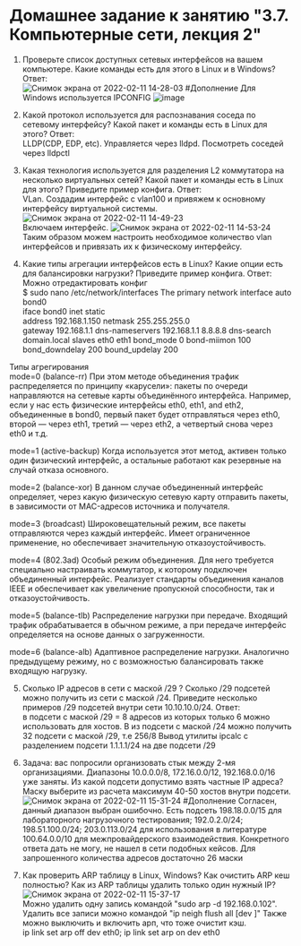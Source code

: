 # Домашнее задание к занятию "3.7. Компьютерные сети, лекция 2"

1. Проверьте список доступных сетевых интерфейсов на вашем компьютере. Какие команды есть для этого в Linux и в Windows?  
Ответ:  
![Снимок экрана от 2022-02-11 14-28-03](https://user-images.githubusercontent.com/26147777/153583936-bf4c107a-a75c-45c8-bf34-f08f34c36305.png)
#Дополнение
Для Windows используется IPCONFIG
![image](https://user-images.githubusercontent.com/26147777/154001721-de33ecc3-5640-4b16-8192-e6b0e34cfa50.png)

2. Какой протокол используется для распознавания соседа по сетевому интерфейсу? Какой пакет и команды есть в Linux для этого?
Ответ:  
LLDP(CDP, EDP, etc). Управляется через lldpd. Посмотреть соседей через lldpctl

3. Какая технология используется для разделения L2 коммутатора на несколько виртуальных сетей? Какой пакет и команды есть в Linux для этого? Приведите пример конфига.
Ответ:  
VLan. Создадим интерфейс с vlan100 и привяжем к основному интерфейсу виртуальной системы. 
![Снимок экрана от 2022-02-11 14-49-23](https://user-images.githubusercontent.com/26147777/153586526-b5608153-b449-4898-8cd2-441fc0cb06ed.png)  
Включаем интерфейс.
![Снимок экрана от 2022-02-11 14-53-24](https://user-images.githubusercontent.com/26147777/153587011-1242920b-bca1-45b3-a099-d8623c3e0e16.png)  
Таким образом можем настроить необходимое количество vlan интерфейсов и привязать их к физическому интерфейсу.

4. Какие типы агрегации интерфейсов есть в Linux? Какие опции есть для балансировки нагрузки? Приведите пример конфига.
Ответ:  
Можно отредактировать конфиг  
$ sudo nano /etc/network/interfaces
The primary network interface
auto bond0  
iface bond0 inet static  
    address 192.168.1.150
    netmask 255.255.255.0    
    gateway 192.168.1.1
    dns-nameservers 192.168.1.1 8.8.8.8
    dns-search domain.local
        slaves eth0 eth1
        bond_mode 0
        bond-miimon 100
        bond_downdelay 200
        bound_updelay 200
        
 Типы агрегирования  
 mode=0 (balance-rr)
При этом методе объединения трафик распределяется по принципу «карусели»: пакеты по очереди направляются на сетевые карты объединённого интерфейса. Например, если у нас есть физические интерфейсы eth0, eth1, and eth2, объединенные в bond0, первый пакет будет отправляться через eth0, второй — через eth1, третий — через eth2, а четвертый снова через eth0 и т.д.

mode=1 (active-backup)
Когда используется этот метод, активен только один физический интерфейс, а остальные работают как резервные на случай отказа основного.

mode=2 (balance-xor)
В данном случае объединенный интерфейс определяет, через какую физическую сетевую карту отправить пакеты, в зависимости от MAC-адресов источника и получателя.

mode=3 (broadcast) Широковещательный режим, все пакеты отправляются через каждый интерфейс. Имеет ограниченное применение, но обеспечивает значительную отказоустойчивость.

mode=4 (802.3ad)
Особый режим объединения. Для него требуется специально настраивать коммутатор, к которому подключен объединенный интерфейс. Реализует стандарты объединения каналов IEEE и обеспечивает как увеличение пропускной способности, так и отказоустойчивость.

mode=5 (balance-tlb)
Распределение нагрузки при передаче. Входящий трафик обрабатывается в обычном режиме, а при передаче интерфейс определяется на основе данных о загруженности.

mode=6 (balance-alb)
Адаптивное распределение нагрузки. Аналогично предыдущему режиму, но с возможностью балансировать также входящую нагрузку.  

5. Сколько IP адресов в сети с маской /29 ? Сколько /29 подсетей можно получить из сети с маской /24. Приведите несколько примеров /29 подсетей внутри сети 10.10.10.0/24.
Ответ:  
в подсети с маской /29 = 8 адресов из которых только 6 можно использовать для хостов. 
В из подсети с маской /24 можно получить 32 подсети с маской /29, т.е 256/8
Вывод утилиты ipcalc c разделением подсети 1.1.1.1/24 на две подсети /29

6. Задача: вас попросили организовать стык между 2-мя организациями. Диапазоны 10.0.0.0/8, 172.16.0.0/12, 192.168.0.0/16 уже заняты. Из какой подсети допустимо взять частные IP адреса? Маску выберите из расчета максимум 40-50 хостов внутри подсети.  
![Снимок экрана от 2022-02-11 15-31-24](https://user-images.githubusercontent.com/26147777/153592043-1e034196-53a9-4011-bdf3-0c14f3e3f9c5.png)
#Дополнение
Согласен, данный диапазон выбран ошибочно.
Есть подсеть 198.18.0.0/15 для лабораторного нагрузочного тестирования;
192.0.2.0/24; 198.51.100.0/24; 203.0.113.0/24 для использования в литературе
100.64.0.0/10 для межпровайдерского взаимодействия.
Конкретного ответа дать не могу, не нашел в сети подобных кейсов. Для запрошенного количества адресов достаточно 26 маски

7. Как проверить ARP таблицу в Linux, Windows? Как очистить ARP кеш полностью? Как из ARP таблицы удалить только один нужный IP?  
![Снимок экрана от 2022-02-11 15-37-17](https://user-images.githubusercontent.com/26147777/153593397-31caf266-1f72-44c4-ae30-d5ef818af919.png)  
Можно удалить одну запись командой "sudo arp -d 192.168.0.102". 
Удалить все записи можно командой "ip neigh flush all [dev <device>]"
  Также можно выключить и включить арп, что тоже очистит кэш.   
  ip link set arp off dev eth0; ip link set arp on dev eth0

